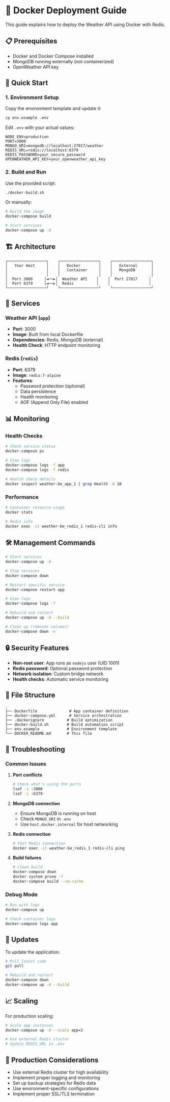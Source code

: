# 🐳 Docker Deployment Guide

This guide explains how to deploy the Weather API using Docker with Redis.

## 📋 Prerequisites

- Docker and Docker Compose installed
- MongoDB running externally (not containerized)
- OpenWeather API key

## 🚀 Quick Start

### 1. Environment Setup

Copy the environment template and update it:
```bash
cp env.example .env
```

Edit `.env` with your actual values:
```env
NODE_ENV=production
PORT=3000
MONGO_URI=mongodb://localhost:27017/weather
REDIS_URL=redis://localhost:6379
REDIS_PASSWORD=your_secure_password
OPENWEATHER_API_KEY=your_openweather_api_key
```

### 2. Build and Run

Use the provided script:
```bash
./docker-build.sh
```

Or manually:
```bash
# Build the image
docker-compose build

# Start services
docker-compose up -d
```

## 🏗️ Architecture

```
┌─────────────────┐    ┌─────────────────┐    ┌─────────────────┐
│   Your Host     │    │   Docker        │    │   External      │
│                 │    │   Container     │    │   MongoDB       │
│                 │    │                 │    │                 │
│  Port 3000     │◄──►│  Weather API    │    │  Port 27017     │
│  Port 6379     │◄──►│  Redis          │    │                 │
└─────────────────┘    └─────────────────┘    └─────────────────┘
```

## 🔧 Services

### Weather API (`app`)
- **Port**: 3000
- **Image**: Built from local Dockerfile
- **Dependencies**: Redis, MongoDB (external)
- **Health Check**: HTTP endpoint monitoring

### Redis (`redis`)
- **Port**: 6379
- **Image**: `redis:7-alpine`
- **Features**: 
  - Password protection (optional)
  - Data persistence
  - Health monitoring
  - AOF (Append Only File) enabled

## 📊 Monitoring

### Health Checks
```bash
# Check service status
docker-compose ps

# View logs
docker-compose logs -f app
docker-compose logs -f redis

# Health check details
docker inspect weather-be_app_1 | grep Health -A 10
```

### Performance
```bash
# Container resource usage
docker stats

# Redis info
docker exec -it weather-be_redis_1 redis-cli info
```

## 🛠️ Management Commands

```bash
# Start services
docker-compose up -d

# Stop services
docker-compose down

# Restart specific service
docker-compose restart app

# View logs
docker-compose logs -f

# Rebuild and restart
docker-compose up -d --build

# Clean up (removes volumes)
docker-compose down -v
```

## 🔒 Security Features

- **Non-root user**: App runs as `nodejs` user (UID 1001)
- **Redis password**: Optional password protection
- **Network isolation**: Custom bridge network
- **Health checks**: Automatic service monitoring

## 📁 File Structure

```
.
├── Dockerfile              # App container definition
├── docker-compose.yml      # Service orchestration
├── .dockerignore          # Build optimization
├── docker-build.sh        # Build automation script
├── env.example            # Environment template
└── DOCKER_README.md       # This file
```

## 🚨 Troubleshooting

### Common Issues

1. **Port conflicts**
   ```bash
   # Check what's using the ports
   lsof -i :3000
   lsof -i :6379
   ```

2. **MongoDB connection**
   - Ensure MongoDB is running on host
   - Check `MONGO_URI` in `.env`
   - Use `host.docker.internal` for host networking

3. **Redis connection**
   ```bash
   # Test Redis connection
   docker exec -it weather-be_redis_1 redis-cli ping
   ```

4. **Build failures**
   ```bash
   # Clean build
   docker-compose down
   docker system prune -f
   docker-compose build --no-cache
   ```

### Debug Mode

```bash
# Run with logs
docker-compose up

# Check container logs
docker-compose logs app
```

## 🔄 Updates

To update the application:

```bash
# Pull latest code
git pull

# Rebuild and restart
docker-compose down
docker-compose up -d --build
```

## 📈 Scaling

For production scaling:

```bash
# Scale app instances
docker-compose up -d --scale app=3

# Use external Redis cluster
# Update REDIS_URL in .env
```

## 🎯 Production Considerations

- Use external Redis cluster for high availability
- Implement proper logging and monitoring
- Set up backup strategies for Redis data
- Use environment-specific configurations
- Implement proper SSL/TLS termination
